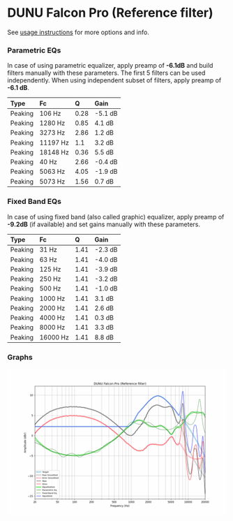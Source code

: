 # DUNU Falcon Pro (Reference filter)
See [usage instructions](https://github.com/jaakkopasanen/AutoEq#usage) for more options and info.

### Parametric EQs
In case of using parametric equalizer, apply preamp of **-6.1dB** and build filters manually
with these parameters. The first 5 filters can be used independently.
When using independent subset of filters, apply preamp of **-6.1 dB**.

| Type    | Fc       |    Q | Gain    |
|:--------|:---------|:-----|:--------|
| Peaking | 106 Hz   | 0.28 | -5.1 dB |
| Peaking | 1280 Hz  | 0.85 | 4.1 dB  |
| Peaking | 3273 Hz  | 2.86 | 1.2 dB  |
| Peaking | 11197 Hz | 1.1  | 3.2 dB  |
| Peaking | 18148 Hz | 0.36 | 5.5 dB  |
| Peaking | 40 Hz    | 2.66 | -0.4 dB |
| Peaking | 5063 Hz  | 4.05 | -1.9 dB |
| Peaking | 5073 Hz  | 1.56 | 0.7 dB  |

### Fixed Band EQs
In case of using fixed band (also called graphic) equalizer, apply preamp of **-9.2dB**
(if available) and set gains manually with these parameters.

| Type    | Fc       |    Q | Gain    |
|:--------|:---------|:-----|:--------|
| Peaking | 31 Hz    | 1.41 | -2.3 dB |
| Peaking | 63 Hz    | 1.41 | -4.0 dB |
| Peaking | 125 Hz   | 1.41 | -3.9 dB |
| Peaking | 250 Hz   | 1.41 | -3.2 dB |
| Peaking | 500 Hz   | 1.41 | -1.0 dB |
| Peaking | 1000 Hz  | 1.41 | 3.1 dB  |
| Peaking | 2000 Hz  | 1.41 | 2.6 dB  |
| Peaking | 4000 Hz  | 1.41 | 0.3 dB  |
| Peaking | 8000 Hz  | 1.41 | 3.3 dB  |
| Peaking | 16000 Hz | 1.41 | 8.8 dB  |

### Graphs
![](./DUNU%20Falcon%20Pro%20(Reference%20filter).png)